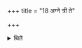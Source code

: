 +++
title = "18 अग्ने त्री ते"

+++

<details><summary>थिते</summary>

अग्ने त्री ते वजिना त्री षधस्थेति त्रिवत्या परिदधाति १८
</details>
